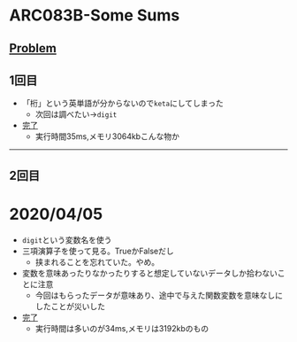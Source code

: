 # ARC083B-Some Sums
[Problem](https://atcoder.jp/contests/abc083/tasks/abc083_b)
-----
## 1回目
* 「桁」という英単語が分からないので`keta`にしてしまった
    * 次回は調べたい→`digit`
* [完了](https://atcoder.jp/contests/abc083/submissions/11460665)
    * 実行時間35ms,メモリ3064kbこんな物か
-----
## 2回目
# 2020/04/05
* `digit`という変数名を使う
* 三項演算子を使って見る。TrueかFalseだし
    * 挟まれることを忘れていた。やめ。
* 変数を意味あったりなかったりすると想定していないデータしか拾わないことに注意
    * 今回はもらったデータが意味あり、途中で与えた関数変数を意味なしにしたことが災いした
* [完了](https://atcoder.jp/contests/abc083/submissions/11569636)
    * 実行時間は多いのが34ms,メモリは3192kbのもの
